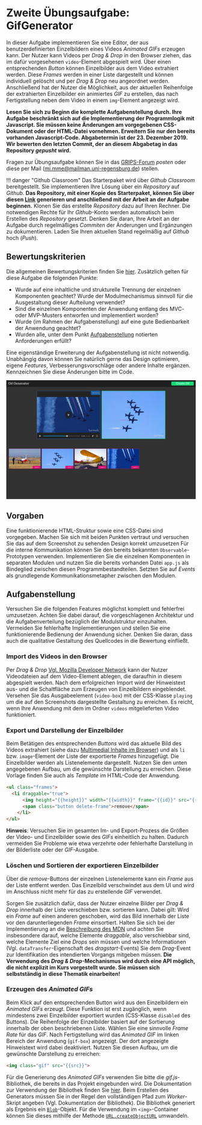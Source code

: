 # Zweite Übungsaufgabe: GifGenerator

In dieser Aufgabe implementieren Sie eine Editor, der aus benutzerdefinierten Einzelbildern eines Videos *Animated GIFs* erzeugen kann. Der Nutzer kann Videos per *Drag & Drop* in den Browser ziehen, das im dafür vorgesehenen `video`-Element abgespielt wird. Über einen entsprechenden *Button* können Einzelbilder aus dem Video extrahiert werden. Diese *Frames* werden in einer Liste dargestellt und können individuell gelöscht und per *Drag & Drop* neu angeordnet werden. Anschließend hat der Nutzer die Möglichkeit, aus der aktuellen Reihenfolge der extrahierten Einzelbilder ein animiertes *GIF* zu erstellen, das nach Fertigstellung neben dem Video in einem `img`-Element angezeigt wird. 

**Lesen Sie sich zu Beginn die komplette Aufgabenstellung durch. Ihre Aufgabe beschränkt sich auf die Implementierung der Programmlogik mit Javascript. Sie müssen keine Änderungen am vorgegebenen CSS-Dokument oder der HTML-Datei vornehmen. Erweitern Sie nur den bereits vorhanden Javascript-Code. Abgabetermin ist der 23. Dezember 2019. Wir bewerten den letzten Commit, der an diesem Abgabetag in das Repository *gepusht* wird.**

Fragen zur Übungsaufgabe können Sie in das [GRIPS-Forum](https://elearning.uni-regensburg.de/mod/forum/view.php?id=1166886) *posten* oder diese per Mail (mi.mme@mailman.uni-regensburg.de) stellen.

!!! danger "Github Classroom"
	Das Starterpaket wird über *Github Classroom* bereitgestellt. Sie implementieren Ihre Lösung über ein *Repository* auf *Github*. **Das Repository, mit einer Kopie des Starterpaket, können Sie über diesen [Link](https://classroom.github.com/a/AO_54k29) generieren und anschließend mit der Arbeit an der Aufgabe beginnen.** Klonen Sie das erstellte *Repository* dazu auf Ihren Rechner. Die notwendigen Rechte für Ihr *Github*-Konto werden automatisch beim Erstellen des *Repository* gesetzt. Denken Sie daran, Ihre Arbeit an der Aufgabe durch regelmäßiges *Commiten* der Änderungen und Ergänzungen zu dokumentieren. Laden Sie Ihren aktuellen Stand regelmäßig auf *Github* hoch (*Push*). 

## Bewertungskriterien

Die allgemeinen Bewertungskriterien finden Sie [hier](index.md). Zusätzlich gelten für diese Aufgabe die folgenden Punkte:

* Wurde auf eine inhaltliche und strukturelle Trennung der einzelnen Komponenten geachtet? Wurde der Modulmechanismus sinnvoll für die Ausgestaltung dieser Aufteilung verwendet?
* Sind die einzelnen Komponenten der Anwendung entlang des MVC- oder MVP-Musters entworfen und implementiert worden?
* Wurde (im Rahmen der Aufgabenstellung) auf eine gute Bedienbarkeit der Anwendung geachtet?
* Wurden alle, unter dem Punkt [Aufgabenstellung](#aufgabenstellung) notierten Anforderungen erfüllt?

Eine eigenständige Erweiterung der Aufgabenstellung ist nicht notwendig. Unabhängig davon können Sie natürlich gerne das Design optimieren, eigene *Features*, Verbesserungsvorschläge oder andere Inhalte ergänzen. Kennzeichnen Sie diese Änderungen bitte im Code.

![Screenshot der finalen Anwendung](img/screenshot-complete.png)


## Vorgaben 

Eine funktionierende HTML-Struktur sowie eine CSS-Datei sind vorgegeben. Machen Sie sich mit beiden Punkten vertraut und versuchen Sie das auf dem Screenshot zu sehenden Design korrekt umzusetzen Für die interne Kommunikation können Sie den bereits bekannten `Observable`-Prototypen verwenden. Implementieren Sie die einzelnen Komponenten in separaten Modulen und nutzen Sie die bereits vorhanden Datei `app.js` als Bindeglied zwischen diesen Programmbestandteilen. Setzten Sie auf *Events* als grundlegende Kommunikationsmetapher zwischen den Modulen.

## Aufgabenstellung

Versuchen Sie die folgenden Features möglichst komplett und fehlerfrei umzusetzen. Achten Sie dabei darauf, die vorgeschlagenen Architektur und die Aufgabenverteilung bezüglich der Modulstruktur einzuhalten. Vermeiden Sie fehlerhafte Implementierungen und stellen Sie eine funktionierende Bedienung der Anwendung sicher. Denken Sie daran, dass auch die qualitative Gestaltung des Quellcodes in die Bewertung einfließt. 


### Import des Videos in den Browser

Per *Drag & Drop* [Vgl. Mozilla Developer Network](https://developer.mozilla.org/en-US/docs/Web/API/HTML_Drag_and_Drop_API) kann der Nutzer Videodateien auf dem Video-Element ablegen, die daraufhin in diesem abgespielt werden. Nach dem erfolgreichen Import wird der Hinweistext aus- und die Schaltfläche zum Erzeugen von Einzelbildern eingeblendet. Versehen Sie das Ausgabeelement (`video-box`) mit der CSS-Klasse `playing` um die auf den Screenshots dargestellte Gestaltung zu erreichen. Es reicht, wenn Ihre Anwendung mit dem im Ordner `videos` mitgelieferten Video funktioniert.

### Export und Darstellung der Einzelbilder

Beim Betätigen des entsprechenden *Buttons* wird das aktuelle Bild des Videos extrahiert (siehe dazu [Multimedial Inhalte im Browser](../..//MME/canvas-element)) und als `li` bzw. `image`-Element der Liste der exportierte *Frames* hinzugefügt. Die Einzelbilder werden als Listenelemente dargestellt. Nutzen Sie den unten angegebenen Aufbau, um die gewünschte Darstellung zu erreichen. Diese Vorlage finden Sie auch als *Template* im HTML-Code der Anwendung.

```html
<ul class="frames">
  <li draggable="true">
      <img height="{{height}}" width="{{width}}" frame="{{id}}" src="{{src}}">
      <span class="button delete-frame">remove</span>
    </li>
</ul>
```

**Hinweis**: Versuchen Sie im gesamten Im- und Export-Prozess die Größen der Video- und Einzelbilder sowie des *GIFs* einheitlich zu halten. Dadurch vermeiden Sie Probleme wie etwa verzehrte oder fehlerhafte Darstellung in der Bilderliste oder der *GIF*-Ausgabe.

### Löschen und Sortieren der exportieren Einzelbilder

Über die *remove*-Buttons der einzelnen Listenelemente kann ein *Frame* aus der Liste entfernt werden. Das Einzelbild verschwindet aus dem UI und wird im Anschluss nicht mehr für das zu erstellende *GIF* verwendet.

Sorgen Sie zusätzlich dafür, dass der Nutzer einzelne Bilder per *Drag & Drop* innerhalb der Liste verschieben bzw. sortieren kann. Dabei gilt: Wird ein *Frame* auf einen anderen geschoben, wird das Bild innerhalb der Liste vor den darunterliegenden *Frame* einsortiert. Halten Sie sich bei der Implementierung an die [Beschreibung des MDN](https://developer.mozilla.org/en-US/docs/Web/API/HTML_Drag_and_Drop_API#The_basics) und achten Sie insbesondere darauf, welche Elemente *draggable*, also verschiebbar sind, welche Elemente Ziel eine *Drops* sein müssen und welche Informationen (Vgl. `dataTransfer`-Eigenschaft des *dragstart*-Events) Sie dem *Drag*-Event zur Identifikation des intendierten Vorgangs mitgeben müssen. **Die Verwendung des *Drag & Drop*-Mechanismus wird durch eine API möglich, die nicht explizit im Kurs vorgestellt wurde. Sie müssen sich selbstständig in diese Thematik einarbeiten!**

### Erzeugen des *Animated GIFs*

Beim Klick auf den entsprechenden Button wird aus den Einzelbildern ein *Animated GIFs* erzeugt. Diese Funktion ist erst zugänglich, wenn mindestens zwei Einzelbilder exportiert wurden (CSS-Klasse `disabled` des Buttons). Die Reihenfolge der Einzelbilder basiert auf der Sortierung innerhalb der oben beschriebenen Liste. Wählen Sie eine sinnvolle *Frame Rate* für das *GIF*. Nach Fertigstellung wird das *Animated GIF* im linken Bereich der Anwendung (`gif-box`) angezeigt. Der dort angezeigte Hinweistext wird dabei deaktiviert. Nutzen Sie diesen Aufbau, um die gewünschte Darstellung zu erreichen:

```html
<img class="gif" src="{{src}}">
```

Für die Generierung des *Animated GIFs* verwenden Sie bitte die *gif.js*-Bibliothek, die bereits in das Projekt eingebunden wird. Die Dokumentation zur Verwendung der Bibliothek finden Sie [hier](https://github.com/jnordberg/gif.js). Beim Erstellen des Generators müssen Sie in der Regel den vollständigen Pfad zum *Worker*-Skript angeben (Vgl. Dokumentation der Bibliothek). Die Bibliothek generiert als Ergebnis ein [`Blob`](https://developer.mozilla.org/en-US/docs/Web/API/Blob)-Objekt. Für die Verwendung im `<img>`-Container können Sie dieses mithilfe der Methode [`URL.createObjectURL`](https://developer.mozilla.org/en-US/docs/Web/API/URL/createObjectURL) umwandeln.


